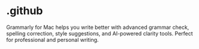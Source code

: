 # .github
Grammarly for Mac helps you write better with advanced grammar check, spelling correction, style suggestions, and AI-powered clarity tools. Perfect for professional and personal writing.
